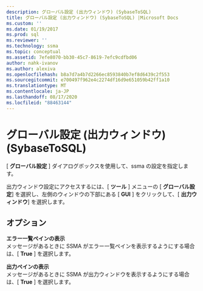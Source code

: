 ```yaml
---
description: グローバル設定 (出力ウィンドウ) (SybaseToSQL)
title: グローバル設定 (出力ウィンドウ) (SybaseToSQL) |Microsoft Docs
ms.custom: ''
ms.date: 01/19/2017
ms.prod: sql
ms.reviewer: ''
ms.technology: ssma
ms.topic: conceptual
ms.assetid: 7efe8070-bb30-45c7-8619-7efc9cdfbd06
author: nahk-ivanov
ms.author: alexiva
ms.openlocfilehash: b8a7d7a4b7d2266ec8593840b7ef8d6439c2f553
ms.sourcegitcommit: e700497f962e4c2274df16d9e651059b42ff1a10
ms.translationtype: MT
ms.contentlocale: ja-JP
ms.lasthandoff: 08/17/2020
ms.locfileid: "88463144"
---
```

# <a name="global-settings-output-window--sybasetosql"></a>グローバル設定 (出力ウィンドウ) (SybaseToSQL)
[ **グローバル設定** ] ダイアログボックスを使用して、ssma の設定を指定します。  
  
出力ウィンドウ設定にアクセスするには、[ **ツール** ] メニューの [ **グローバル設定**] を選択し、左側のウィンドウの下部にある [ **GUI** ] をクリックして、[ **出力ウィンドウ**] を選択します。  
  
## <a name="options"></a>オプション  
**エラー一覧ペインの表示**  
メッセージがあるときに SSMA がエラー一覧ペインを表示するようにする場合は、[ **True** ] を選択します。  
  
**出力ペインの表示**  
メッセージがあるときに SSMA が出力ウィンドウを表示するようにする場合は、[ **True** ] を選択します。  
  
